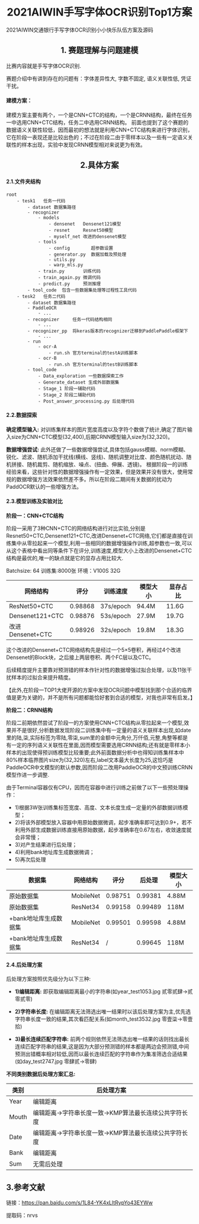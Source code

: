 # <center>2021AIWIN手写字体OCR识别Top1方案</center>

2021AIWIN交通银行手写字体OCR识别小小快乐队伍方案及源码

## <center>1. 赛题理解与问题建模</center>
比赛内容就是手写字体OCR识别.

赛题介绍中有讲到存在的问题有：字体差异性大, 字数不固定, 语义关联性低, 凭证干扰。

#### 建模方案：

建模方案主要有两个，一个是CNN+CTC的结构，一个是CRNN结构，最终在任务一中选用CNN+CTC结构，任务二中选用CRNN结构。
前面也提到了这个赛题的数据语义关联性较低，因而最初的想法就是利用CNN+CTC结构来进行字体识别，它在阶段一表现还是比较出色的；不过在阶段二由于零样本以及一些有一定语义关联性的样本出现，实验中发现CRNN模型相对来说更为有效。

## <center>2.具体方案</center>
#### 2.1.文件夹结构
```
root 
	- tesk1   任务一代码
		- dataset 数据集路径
        - recognizer 
            - models 
                - densenet   Densenet121模型
                - resnet     Resnet50模型
                - myself_net 改进的densenet模型
            - tools
                - config        超参数设置
                - generator.py  数据加载及预处理
                - utils.py 
                - warp_mls.py 
            - train.py       训练代码
            - train_again.py 微调代码
            - predict.py     预测推理
        - tool_code  包含一些数据集处理等过程性工具代码
    - tesk2   任务二代码
        - dataset 数据集路径
        - PaddleOCR
            - ...
        - recognizer     任务一代码结构相同
            - ...
        - recognizer_pp  将keras版本的recognizer迁移到PaddlePaddle框架下
            - ...
        - run
            - ocr-A
                - run.sh 官方terminal的testA训练脚本
            - ocr-B
                - run.sh 官方terminal的testB训练脚本
        - tool_code
            - Data_exploration 一些数据探索工作
            - Generate_dataset 生成外部数据集
            - Stage_1 阶段一辅助代码
            - Stage_2 阶段二辅助代码
            - Post_answer_processing.py 后处理代码
```

#### 2.2.数据探索

**确定模型输入:** 
对训练集样本的图片宽度高度以及字符个数做了统计,确定了图片输入size为CNN+CTC模型(32,400),后期CRNN模型输入size为(32,320)。

**数据增强尝试:**
此外还做了一些数据增强尝试,具体包括gauss模糊、norm模糊、锐化、滤波、随机添加干扰线(横线、竖线)、随机调整对比度、颜色随机扰动、随机拼接、随机裁剪、随机缩放、噪点、(扭曲、伸展、透镜)。
根据阶段一的训练经验来看，这些针对性的数据增强操作有一定效果，但是效果并没有很大，使用常规的数据增强方法效果依然差不多。所以在阶段二期间有关数据的扰动为PaddOCR默认的一些增强方法。

#### 2.3.模型训练及实验对比

**阶段一：CNN+CTC结构**

阶段一采用了3种CNN+CTC的网络结构进行对比实验,分别是Resnet50+CTC,Densenet121+CTC,改进Densenet+CTC网络,它们都是直接在训练集中从零拉起来一个模型,利用一些相同的数据增强操作训练,超参数也一致,可以从这个表格中看出同等条件下在评分,训练速度,模型大小上改进的Densenet+CTC结构是最优的,唯一的缺点就是它的显存占用比较大.


Batchsize: 64   训练集:8000张  环境：V100S 32G

|      网络结构     |   评分   | 训练速度 | 模型大小 | 显存占比 |
|-----------------|---------|--------|--------|---------|
| ResNet50+CTC    | 0.98868 | 37s/epoch | 94.4M | 11.6G |
| Densenet121+CTC | 0.98876 | 53s/epoch | 27.9M | 19.7G |
| 改进Densenet+CTC | 0.98926 | 32s/epoch | 19.8M | 18.3G |


这个改进的Densenet+CTC网络结构先是经过一个5×5卷积，再经过4个改进Densenet的Block块，之后接上两层卷积、两个FC层以及CTC。

后续精度提升主要靠对预测错的样本作针对性的数据增强过拟合处理，以及11张干扰样本的过拟合来提升精度。

【此外,在阶段一TOP1大佬开源的方案中发现OCR问题中模型找到那个合适的临界值是更为关键的，并不是所有问题都能恰好套到合适的模型，对我也非常有启发。】

**阶段二：CRNN结构**

阶段二前期依然尝试了阶段一的方案使用CNN+CTC结构从零拉起来一个模型,效果并不是很好,分析数据发现阶段二训练集中有一定量的语义关联样本出现,如date里的陆,柒,实际标签为零陆,零柒,sum里的金额中元角分,万仟佰,元整,角整等都是有一定的序列语义关联性在里面,因而模型需要选用CRNN结构;还有就是零样本小样本的出现使得预训练模型比较重要;此外前面数据分析中也得知训练集样本中80%样本临界图片size为(32,320)左右,label文本最大长度为25,这恰巧是PaddleOCR中文模型的默认参数,因而阶段二改用PaddleOCR的中文预训练CRNN模型作进一步调整.

由于Terminal容器仅有CPU，因而在容器中进行训练之前做了以下一些预处理操作：

- 1)根据3W张训练集标签宽度、高度、文本长度生成一定量的外部数据训练模型；
- 2)将该外部模型放入容器中用原始数据微调，起步准确率即可达到0.9+，若不利用外部生成数据训练直接用原始数据，起步准确率在0.67左右，收敛速度就会非常慢； 
- 3)对产生结果进行后处理；
- 4)利用bank地址库生成数据微调；
- 5)再次后处理

|      数据集         |   网络结构   | 评分     | 后处理 | 模型大小 |
|--------------------|------------|---------|--------|--------|
| 原始数据集           | MobileNet  | 0.98751 | 0.99381 | 4.88M |
| 原始数据集           | ResNet34   | 0.99158 | 0.99489 | 118M  |
| +bank地址库生成数据集 | MobileNet  | 0.99501 | 0.99598 | 4.88M |
| +bank地址库生成数据集 | ResNet34   | /       | 0.99645 | 118M  |


#### 2.4.后处理方案

后处理方案按照优先级分为以下三种:

- **1)编辑距离:** 即获取编辑距离最小的字符串(如year_test1053.jpg 贰零贰肆->贰零贰零)

- **2)字符串长度:** 在编辑距离无法筛选出唯一结果时以该后处理方案为主,优先选字符串长度一致的结果,其次看匹配关系(如month_test3532.jpg 零壹柒->零壹拾)

- **3)最长连续匹配字符串:** 前两个规则依然无法筛选出唯一结果的话则找出最长连续匹配字符串的结果,这是因为大部分预测错的样本都是两边会预测错,中间预测出错概率相对较低,因而以最长连续匹配的字符串作为集准筛选合适结果(如day_test2747.jpg 零肆贰->零肆)

**不同类别数据后处理方案汇总:**

| 类别    | 后处理方案 |
|--------|-----------|
|  Year  | 编辑距离 |
|  Mouth | 编辑距离->字符串长度一致->KMP算法最长连续公共字符长度 |
|  Date  | 编辑距离->字符串长度一致->KMP算法最长连续公共字符长度 |
|  Bank  | 编辑距离 |
|  Sum   | 无需后处理 |

## 3.参考文献

链接：https://pan.baidu.com/s/1L84-YK4xLltRypYo43EYWw 

提取码：nrvs

